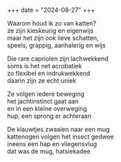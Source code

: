 +++
date = "2024-08-27"
+++

Waarom houd ik zo van katten?\
ze zijn kieskeurig en eigenwijs\
maar het zijn ook lieve schatten,\
speels, grappig, aanhalerig en wijs

Die rare capriolen zijn lachwekkend\
soms is het net acrobatiek\
zo flexibel en indrukwekkend\
daarin zijn ze echt uniek

Ze volgen iedere beweging\
het jachtinstinct gaat aan\
en in een kleine overweging\
hup, een sprong er achteraan 

De klauwtjes zwaaien naar een mug\
kattenogen volgen het insect gedwee\
ineens een hap en vliegensvlug\
dat was de mug, hatsiekadee
